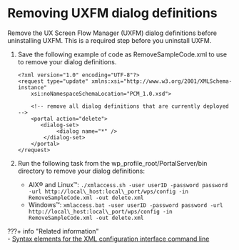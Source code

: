 # Removing UXFM dialog definitions

Remove the UX Screen Flow Manager (UXFM) dialog definitions before uninstalling UXFM. This is a required step before you uninstall UXFM.

1.  Save the following example of code as RemoveSampleCode.xml to use to remove your dialog definitions.

    ```
    <?xml version="1.0" encoding="UTF-8"?>
    <request type="update" xmlns:xsi="http://www.w3.org/2001/XMLSchema-instance"
        xsi:noNamespaceSchemaLocation="PCM_1.0.xsd">
    
        <!-- remove all dialog definitions that are currently deployed -->
        <portal action="delete">
           <dialog-set>
                <dialog name="*" />
            </dialog-set>
        </portal>
    </request>
    ```

2.  Run the following task from the wp_profile_root/PortalServer/bin directory to remove your dialog definitions:

    -   AIX® and Linux™: `./xmlaccess.sh -user userID -password password -url http://local\_host:local\_port/wps/config -in RemoveSampleCode.xml -out delete.xml`
    -   Windows™: `xmlaccess.bat -user userID -password password -url http://local\_host:local\_port/wps/config -in RemoveSampleCode.xml -out delete.xml`


???+ info "Related information"  
    -   [Syntax elements for the XML configuration interface command line](../../../../../extend_dx/development_tools/portal_admin_tools/xml_config_interface/working_xml_config_interface/using_xml_config_cmd_line/cmdline_syntax/basic_xml_cmdln_syntax/adxmltsk_cmdln_sntx_elements.md)

